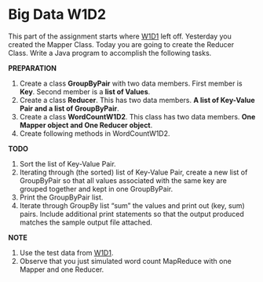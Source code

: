 # Big Data W1D2

This part of the assignment starts where [W1D1](https://github.com/niick7/BD_W1D1) left off. Yesterday you created the Mapper Class. Today  you are going to create the Reducer Class.
Write a Java program to accomplish the following tasks.

**PREPARATION**
1.	Create a class **GroupByPair** with two data members. First member is **Key**. Second member is a **list of Values**.
2.	Create a class **Reducer**. This has two data members. **A list of Key-Value Pair and a list of GroupByPair**.
3.	Create a class **WordCountW1D2**. This class has two data members. **One Mapper object and One Reducer object**.
4.	Create following methods in WordCountW1D2.

**TODO**
1.	Sort the list of Key-Value Pair.
2.	Iterating through (the sorted) list of Key-Value Pair, create a new list of GroupByPair so that all values associated with the same key are grouped together and kept in one GroupByPair.
3.	Print the GroupByPair list.
4.	Iterate through GroupBy list “sum” the values and print out (key, sum) pairs. 
Include additional print statements so that the output produced matches the sample output file attached.

**NOTE**
1. Use the test data from [W1D1](https://github.com/niick7/BD_W1D1).
2. Observe that you just simulated word count MapReduce with one Mapper and one Reducer.
